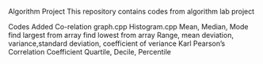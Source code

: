 Algorithm Project
This repository contains codes from algorithm lab project

Codes Added
Co-relation graph.cpp
Histogram.cpp
Mean, Median, Mode
find largest from array
find lowest from array
Range, mean deviation, variance,standard deviation, coefficient of veriance
Karl Pearson’s Correlation Coefficient
Quartile, Decile, Percentile
